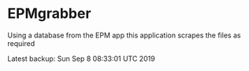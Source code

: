 # EPMgrabber
Using a database from the EPM app this application scrapes the files as required


Latest backup: Sun Sep 8 08:33:01 UTC 2019
